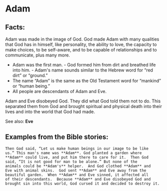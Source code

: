 Adam
====

Facts:
------

Adam was made in the image of God. God made Adam with many qualities that
God has in himself, like personality, the ability to love, the capacity
to make choices, to be self-aware, and to be capable of relationships
and to communicate, plus many more.

-   Adam was the first man.  -   God formed him from dirt and breathed
life into him.  -   Adam's name sounds similar to the Hebrew word for
“red dirt” or
    “ground.”
-   The name “Adam” is the same as the Old Testament word for
“mankind”
    or “human being.”
-   All people are descendants of Adam and Eve.

Adam and Eve disobeyed God. They did what God told them not to do. This
separated them from God and brought spiritual and physical death into
their lives and into the world that God had made.

See also: **Eve**

Examples from the Bible stories:
--------------------------------

    Then God said, “Let us make human beings in our image to be like
    us.” This man's name was **Adam**. God planted a garden where
    **Adam** could live, and put him there to care for it.  Then God
    said, “It is not good for man to be alone.” But none of the
    animals could be **Adam's** helper.  And God clothed **Adam** and
    Eve with animal skins.  God sent **Adam** and Eve away from the
    beautiful garden.  When **Adam** and Eve sinned, it affected all
    of their descendants.  Because **Adam** and Eve disobeyed God and
    brought sin into this world, God cursed it and decided to destroy it.
